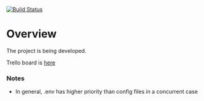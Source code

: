 [![Build Status](https://travis-ci.com/shov/toweran.svg?branch=master)](https://travis-ci.com/shov/toweran)

# Overview

The project is being developed.

Trello board is [here](https://trello.com/b/oofrAa3Q/toweran)

### Notes

* In general, .env has higher priority than config files in a concurrent case
